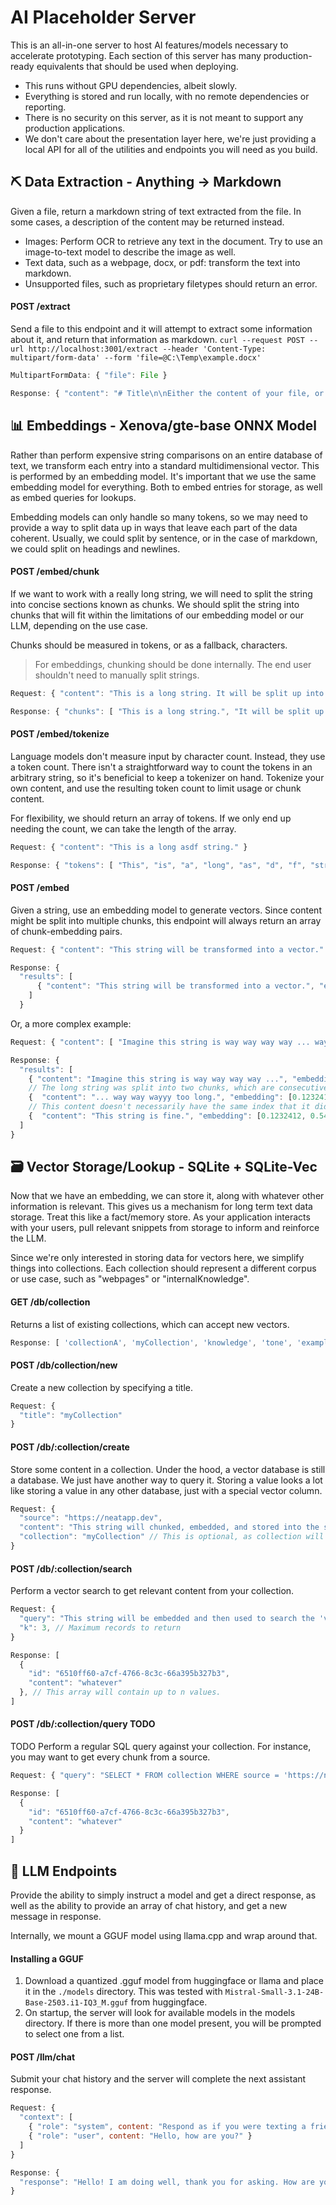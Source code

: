 # AI Placeholder Server
This is an all-in-one server to host AI features/models necessary to accelerate prototyping. Each section of this server has many production-ready equivalents that should be used when deploying.

- This runs without GPU dependencies, albeit slowly. 
- Everything is stored and run locally, with no remote dependencies or reporting. 
- There is no security on this server, as it is not meant to support any production applications.
- We don't care about the presentation layer here, we're just providing a local API for all of the utilities and endpoints you will need as you build.

## ⛏️ Data Extraction - Anything -> Markdown

Given a file, return a markdown string of text extracted from the file. In some cases, a description of the content may be returned instead.
- Images: Perform OCR to retrieve any text in the document. Try to use an image-to-text model to describe the image as well.
- Text data, such as a webpage, docx, or pdf:  transform the text into markdown.
- Unsupported files, such as proprietary filetypes should return an error.

#### POST /extract
Send a file to this endpoint and it will attempt to extract some information about it, and return that information as markdown.
`curl --request POST --url http://localhost:3001/extract --header 'Content-Type: multipart/form-data' --form 'file=@C:\Temp\example.docx'`
```js
MultipartFormData: { "file": File }
```
```js
Response: { "content": "# Title\n\nEither the content of your file, or a description of it." }
```

## 📊 Embeddings - Xenova/gte-base ONNX Model

Rather than perform expensive string comparisons on an entire database of text, we transform each entry into a standard multidimensional vector. This is performed by an embedding model. It's important that we use the same embedding model for everything. Both to embed entries for storage, as well as embed queries for lookups.

Embedding models can only handle so many tokens, so we may need to provide a way to split data up in ways that leave each part of the data coherent. Usually, we could split by sentence, or in the case of markdown, we could split on headings and newlines.

#### POST /embed/chunk
If we want to work with a really long string, we will need to split the string into concise sections known as chunks. We should split the string into chunks that will fit within the limitations of our embedding model or our LLM, depending on the use case.

Chunks should be measured in tokens, or as a fallback, characters.

> For embeddings, chunking should be done internally. The end user shouldn't need to manually split strings.

```js
Request: { "content": "This is a long string. It will be split up into chunks based on sentence structure.", "chunkSize": 60 }
```
```js
Response: { "chunks": [ "This is a long string.", "It will be split up into chunks based on sentence structure." ] }
```

#### POST /embed/tokenize
Language models don't measure input by character count. Instead, they use a token count. There isn't a straightforward way to count the tokens in an arbitrary string, so it's beneficial to keep a tokenizer on hand. Tokenize your own content, and use the resulting token count to limit usage or chunk content.

For flexibility, we should return an array of tokens. If we only end up needing the count, we can take the length of the array.
```js
Request: { "content": "This is a long asdf string." }
```
```js
Response: { "tokens": [ "This", "is", "a", "long", "as", "d", "f", "str", "ing", "." ] }
```



#### POST /embed
Given a string, use an embedding model to generate vectors. Since content might be split into multiple chunks, this endpoint will always return an array of chunk-embedding pairs.
```js
Request: { "content": "This string will be transformed into a vector." }
```
```js
Response: { 
  "results": [
      { "content": "This string will be transformed into a vector.", "embedding": [0.1232412, 0.5432342, 0.234523452, ... ] }
    ] 
  }
```
Or, a more complex example:
```js
Request: { "content": [ "Imagine this string is way way way way ... way way wayyy too long.", "This string is fine." ] }
```
```js
Response: { 
  "results": [ 
    { "content": "Imagine this string is way way way way ...", "embedding": [0.1232412, 0.5432342, 0.234523452, ... ] }, 
    // The long string was split into two chunks, which are consecutive in the results.
    {  "content": "... way way wayyy too long.", "embedding": [0.1232412, 0.5432342, 0.234523452, ... ] }, 
    // This content doesn't necessarily have the same index that it did in the request!
    {  "content": "This string is fine.", "embedding": [0.1232412, 0.5432342, 0.234523452, ... ] } 
  ] 
}
```

## 🗃️ Vector Storage/Lookup - SQLite + SQLite-Vec
Now that we have an embedding, we can store it, along with whatever other information is relevant. This gives us a mechanism for long term text data storage. Treat this like a fact/memory store. As your application interacts with your users, pull relevant snippets from storage to inform and reinforce the LLM.

Since we're only interested in storing data for vectors here, we simplify things into collections. Each collection should represent a different corpus or use case, such as "webpages" or "internalKnowledge".

#### GET /db/collection
Returns a list of existing collections, which can accept new vectors.

```js
Response: [ 'collectionA', 'myCollection', 'knowledge', 'tone', 'examples', 'javascript' ]
```

#### POST /db/collection/new
Create a new collection by specifying a title.

```js
Request: {
  "title": "myCollection"
}
```

#### POST /db/:collection/create
Store some content in a collection. Under the hood, a vector database is still a database. We just have another way to query it. Storing a value looks a lot like storing a value in any other database, just with a special vector column.
```js
Request: { 
  "source": "https://neatapp.dev",
  "content": "This string will chunked, embedded, and stored into the specified collection in multiple entries.",
  "collection": "myCollection" // This is optional, as collection will also be specified in the path.
}
```
#### POST /db/:collection/search
Perform a vector search to get relevant content from your collection.
```js
Request: { 
  "query": "This string will be embedded and then used to search the 'vector' column.", 
  "k": 3, // Maximum records to return
}
```
```js
Response: [ 
  { 
    "id": "6510ff60-a7cf-4766-8c3c-66a395b327b3", 
    "content": "whatever"
  }, // This array will contain up to n values.
]
```
#### POST /db/:collection/query TODO
TODO Perform a regular SQL query against your collection. For instance, you may want to get every chunk from a source.
```js
Request: { "query": "SELECT * FROM collection WHERE source = 'https://neatapp.dev' SORT BY chunkIndex ASC;" }
```
```js
Response: [ 
  { 
    "id": "6510ff60-a7cf-4766-8c3c-66a395b327b3", 
    "content": "whatever"
  }
]
```
## 💬 LLM Endpoints
Provide the ability to simply instruct a model and get a direct response, as well as the ability to provide an array of chat history, and get a new message in response.

Internally, we mount a GGUF model using llama.cpp and wrap around that.
#### Installing a GGUF
1. Download a quantized .gguf model from huggingface or llama and place it in the `./models` directory. This was tested with `Mistral-Small-3.1-24B-Base-2503.i1-IQ3_M.gguf` from huggingface.
1. On startup, the server will look for available models in the models directory. If there is more than one model present, you will be prompted to select one from a list.

#### POST /llm/chat

Submit your chat history and the server will complete the next assistant response.

```js
Request: {
  "context": [
    { "role": "system", content: "Respond as if you were texting a friend" },
    { "role": "user", content: "Hello, how are you?" }
  ]
}
```
```js
Response: {
  "response": "Hello! I am doing well, thank you for asking. How are you?"
}
```